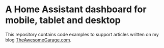 # A Home Assistant dashboard for mobile, tablet and desktop
This repository contains code examples to support articles written on my blog [TheAwesomeGarage.com](https:/theawesomegarage.com).
